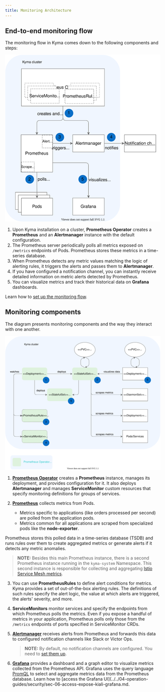 ```yaml
---
title: Monitoring Architecture
---
```


## End-to-end monitoring flow

The monitoring flow in Kyma comes down to the following components and steps:

![End-to-end monitoring flow](./assets/obsv-monitoring-flow.svg)

1. Upon Kyma installation on a cluster, **Prometheus Operator** creates a **Prometheus** and an **Alertmanager** instance with the default configuration.
2. The Prometheus server periodically polls all metrics exposed on `/metrics` endpoints of <!-- ports specified in ServiceMonitor CRDs --> Pods. Prometheus stores these metrics in a time-series database.
3. When Prometheus detects any metric values matching the logic of alerting rules, it triggers the alerts and passes them to **Alertmanager**.
4. If you have configured a notification channel, you can instantly receive detailed information on metric alerts detected by Prometheus.
5. You can visualize metrics and track their historical data on **Grafana** dashboards.

Learn how to [set up the monitoring flow](../../03-tutorials/00-observability/README.md).

## Monitoring components

The diagram presents monitoring components and the way they interact with one another.

![Monitoring components](./assets/obsv-monitoring-architecture.svg)

1. [**Prometheus Operator**](https://github.com/coreos/prometheus-operator) creates a **Prometheus** instance, manages its deployment, and provides configuration for it. It also deploys **Alertmanager** and manages **ServiceMonitor** custom resources that specify monitoring definitions for groups of services.

2. [**Prometheus**](https://prometheus.io/docs/introduction) collects metrics from Pods.

   - Metrics specific to applications (like orders processed per second) are polled from the application pods.
   - Metrics common for all applications are scraped from specialized pods like the **node-exporter**.

Prometheus stores this polled data in a time-series database (TSDB) and runs rules over them to create aggregated metrics or generate alerts if it detects any metric anomalies.

   >**NOTE:** Besides this main Prometheus instance, there is a second Prometheus instance running in the `kyma-system` Namespace. This second instance is responsible for collecting and aggregating [Istio Service Mesh metrics](../../01-overview/main-areas/service-mesh/smsh-01-details.md).

3. You can use **PrometheusRules** to define alert conditions for metrics. Kyma provides a set of out-of-the-box alerting rules. The definitions of such rules specify the alert logic, the value at which alerts are triggered, the alerts' severity, and more.

4. **ServiceMonitors** monitor services and specify the endpoints from which Prometheus polls the metrics. Even if you expose a handful of metrics in your application, Prometheus polls only those from the `/metrics` endpoints of ports specified in ServiceMonitor CRDs.

5. [**Alertmanager**](https://prometheus.io/docs/alerting/alertmanager/) receives alerts from Prometheus and forwards this data to configured notification channels like Slack or Victor Ops.

    >**NOTE:** By default, no notification channels are configured. You need to [set them up](../../03-tutorials/00-observability/obsv-04-send-notifications.md).

6. [**Grafana**](https://grafana.com/docs/guides/getting_started/) provides a dashboard and a graph editor to visualize metrics collected from the Prometheus API. Grafana uses the query language [PromQL](https://prometheus.io/docs/prometheus/latest/querying/basics/) to select and aggregate metrics data from the Prometheus database. Learn how to [access the Grafana UI](../../04-operation-guides/security/sec-06-access-expose-kiali-grafana.md.
